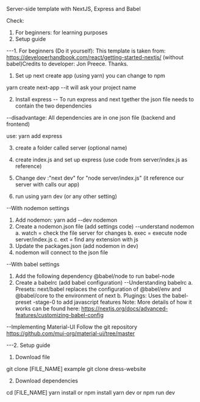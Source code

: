 Server-side template with NextJS, Express and Babel

Check:

1. For beginners: for learning purposes
2. Setup guide

---1. For beginners (Do it yourself):
This template is taken from: https://developerhandbook.com/react/getting-started-nextjs/ (without babel)Credits to developer: Jon Preece. Thanks.

1. Set up next create app (using yarn) you can change to npm

yarn create next-app
--it will ask your project name

2. Install express
   -- To run express and next tgether the json file needs to contain the two dependencies

--disadvantage: All dependencies are in one json file (backend and frontend)

use: yarn add express

3. create a folder called server (optional name)

4. create index.js and set up express (use code from server/index.js as reference)

5. Change dev :"next dev" for "node server/index.js" (it reference our server with calls our app)

6. run using yarn dev (or any other setting)

--With nodemon settings

1. Add nodemon: yarn add --dev nodemon
2. Create a nodemon.json file (add settings code)
   --understand nodemon
   a. watch = check the file server for changes
   b. exec = execute node server/index.js
   c. ext = find any extension with js
3. Update the packages.json (add nodemon in dev)
4. nodemon will connect to the json file

--With babel settings

1. Add the following dependency
   @babel/node to run babel-node
2. Create a babelrc (add babel configuration)
   --Understanding babelrc
   a. Presets: next/babel replaces the
   configuration of @babel/env and @babel/core to the environment of next
   b. Plugings: Uses the babel-preset -stage-0 to add javascript features
   Note: More details of how it works can be found here: https://nextjs.org/docs/advanced-features/customizing-babel-config

--Implementing Material-UI
Follow the git repository https://github.com/mui-org/material-ui/tree/master


---2. Setup guide

1. Download file

git clone [FILE_NAME]
example
git clone dress-website

2. Download dependencies

cd [FILE_NAME]
yarn install or npm install
yarn dev or npm run dev
